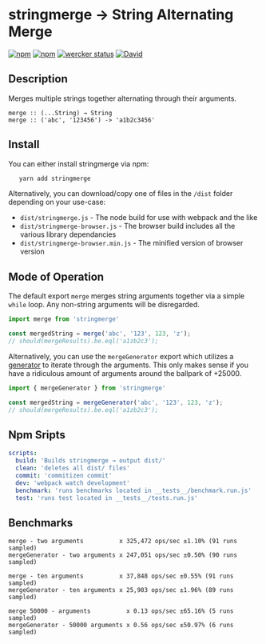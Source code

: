 # stringmerge → String Alternating Merge
[![npm](https://img.shields.io/npm/l/stringmerge.svg)](https://github.com/artisin/stringmerge/blob/master/LICENSE.txt)
[![npm](https://img.shields.io/npm/v/stringmerge.svg)](https://www.npmjs.com/package/stringmerge)
[![wercker status](https://app.wercker.com/status/e388b87aecbfc99fb4b0abb9c16a602c/s/master "wercker status")](https://app.wercker.com/project/byKey/e388b87aecbfc99fb4b0abb9c16a602c)
[![David](https://img.shields.io/david/artisin/stringmerge.svg)](https://github.com/artisin/stringmerge/blob/master/package.json)


## Description

Merges multiple strings together alternating through their arguments.

```
merge :: (...String) → String
merge :: ('abc', '123456') -> 'a1b2c3456'
```


## Install

You can either install stringmerge via npm:

```bash
   yarn add stringmerge 
```

Alternatively, you can download/copy one of files in the `/dist` folder depending on your use-case:

+ `dist/stringmerge.js` - The node build for use with webpack and the like
+ `dist/stringmerge-browser.js` - The browser build includes all the various library dependancies
+ `dist/stringmerge-browser.min.js` - The minified version of browser version


## Mode of Operation

The default export `merge` merges string arguments together via a simple `while` loop. Any non-string arguments will be disregarded.

```js
import merge from 'stringmerge'

const mergedString = merge('abc', '123', 123, 'z');
// should(mergeResults).be.eql('a1zb2c3');
```

Alternatively, you can use the `mergeGenerator` export which utilizes a [generator](https://developer.mozilla.org/en-US/docs/Web/JavaScript/Guide/Iterators_and_Generators) to iterate through the arguments. This only makes sense if you have a ridiculous amount of arguments around the ballpark of +25000.

```js
import { mergeGenerator } from 'stringmerge'

const mergedString = mergeGenerator('abc', '123', 123, 'z');
// should(mergeResults).be.eql('a1zb2c3');
```


## Npm Sripts

```yaml
scripts:
  build: 'Builds stringmerge → output dist/'
  clean: 'deletes all dist/ files'
  commit: 'commitizen commit'
  dev: 'webpack watch development'
  benchmark: 'runs benchmarks located in __tests__/benchmark.run.js'
  test: 'runs test located in __tests__/tests.run.js'
```


## Benchmarks

```
merge - two arguments          x 325,472 ops/sec ±1.10% (91 runs sampled)
mergeGenerator - two arguments x 247,051 ops/sec ±0.50% (90 runs sampled)
```

```
merge - ten arguments          x 37,848 ops/sec ±0.55% (91 runs sampled)
mergeGenerator - ten arguments x 25,903 ops/sec ±1.96% (89 runs sampled)
```

```
merge 50000 - arguments          x 0.13 ops/sec ±65.16% (5 runs sampled)
mergeGenerator - 50000 arguments x 0.56 ops/sec ±50.97% (6 runs sampled)
```
